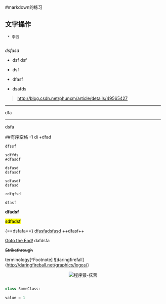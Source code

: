 #markdown的练习
<!-- comment注释 --->
## 文字操作
````
 * 李四
 
````
*dsfasd*
* dsf  dsf
+ dsf
+ dfasf

+ dsafds  
>http://blog.csdn.net/phunxm/article/details/49565427

***
dfa  

---
dsfa

##有序空格
-1 di
+dfad

```
dfssf

sdffds
#dfasdf
```
    dsfasd
    dsfasdf
    
    
    
```
sdfasdf
dsfasd
```
    
    rdfgfsd
    
```
dfasf
```
**dfadsf**

<mark>sdfadsf</mark>

{==dsfafa==}
<u>dfasfadsfasd</u>
++dfasf++

<a href="#end">Goto the End!</a>
<delete>dafdsfa</delete>

 ~~Strikethrough~~

terminology[^Footnote]
![daringfirefall]
(http://daringfireball.net/graphics/logos/)



<div style="text-align:center"><img src="http://avatar.csdn.net/9/D/B/1_phunxm.jpg" align="middle"  alt="程序猿-弦苦" /></div>

``` java

class SomeClass:

value = 1

```